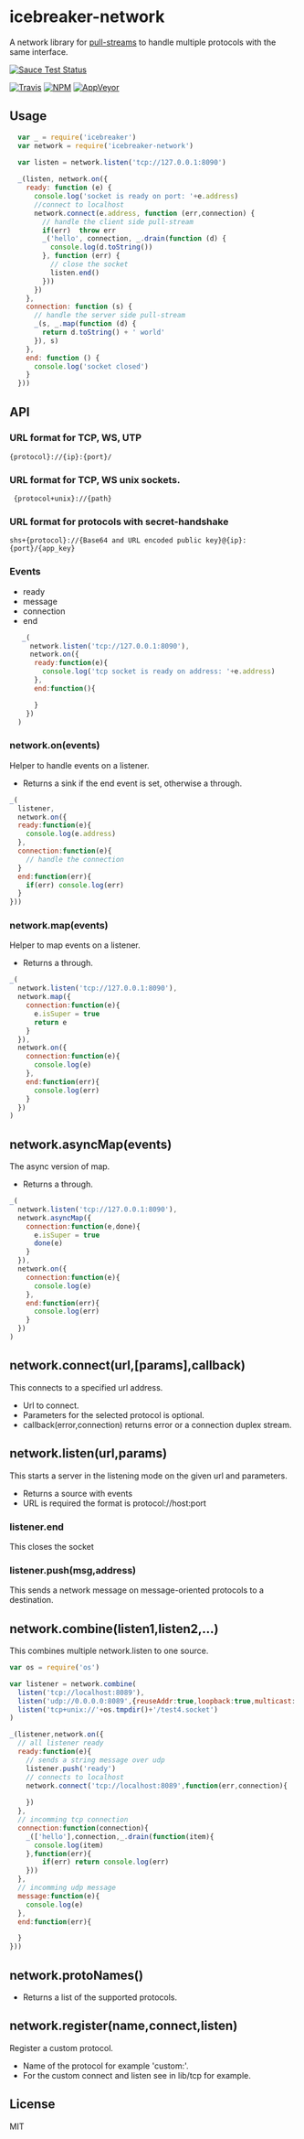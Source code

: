 # icebreaker-network
A network library for [pull-streams](https://github.com/dominictarr/pull-stream) to handle multiple protocols with the same interface.

[![Sauce Test Status](https://saucelabs.com/browser-matrix/alligator-io.svg)](https://saucelabs.com/u/alligator-io)

[![Travis](https://img.shields.io/travis/alligator-io/icebreaker-network.svg)](https://travis-ci.org/alligator-io/icebreaker-network)
[![NPM](https://img.shields.io/npm/dm/icebreaker-network.svg)](https://www.npmjs.com/package/icebreaker-network)
[![AppVeyor](https://img.shields.io/appveyor/ci/alligator-io/icebreaker-network.svg)](https://ci.appveyor.com/project/alligator-io/icebreaker-network)

## Usage
```javascript
  var _ = require('icebreaker')
  var network = require('icebreaker-network')
 
  var listen = network.listen('tcp://127.0.0.1:8090')

  _(listen, network.on({
    ready: function (e) {
      console.log('socket is ready on port: '+e.address)
      //connect to localhost
      network.connect(e.address, function (err,connection) {
        // handle the client side pull-stream
        if(err)  throw err
        _('hello', connection, _.drain(function (d) {
          console.log(d.toString())
        }, function (err) {
          // close the socket
          listen.end()
        }))
      })
    },
    connection: function (s) {
      // handle the server side pull-stream
      _(s, _.map(function (d) {
        return d.toString() + ' world'
      }), s)
    },
    end: function () {
      console.log('socket closed')
    }
  }))
  ```
## API

### URL format for TCP, WS, UTP
``` {protocol}://{ip}:{port}/ ```

### URL format for TCP, WS unix sockets.
``` {protocol+unix}://{path}```

### URL format for protocols with secret-handshake 
``` shs+{protocol}://{Base64 and URL encoded public key}@{ip}:{port}/{app_key} ```

### Events
* ready 
* message
* connection
* end
```javascript
   _(
     network.listen('tcp://127.0.0.1:8090'),
     network.on({
      ready:function(e){
        console.log('tcp socket is ready on address: '+e.address)  
      },
      end:function(){

      }
    })
  )
```

### network.on(events)
Helper to handle events on a listener.
* Returns a sink if the end event is set, otherwise a through.

```javascript
_(
  listener,
  network.on({
  ready:function(e){
    console.log(e.address)
  },
  connection:function(e){
    // handle the connection
  }
  end:function(err){ 
    if(err) console.log(err)
  }
}))
```
### network.map(events)
Helper to map events on a listener.
* Returns a through.

```javascript
_(
  network.listen('tcp://127.0.0.1:8090'),
  network.map({
    connection:function(e){
      e.isSuper = true
      return e
    }
  }),
  network.on({
    connection:function(e){
      console.log(e)
    },
    end:function(err){
      console.log(err)
    }
  })
)
```

## network.asyncMap(events)
The async version of map.
* Returns a through.

```javascript
_(
  network.listen('tcp://127.0.0.1:8090'),
  network.asyncMap({
    connection:function(e,done){
      e.isSuper = true
      done(e)
    }
  }),
  network.on({
    connection:function(e){
      console.log(e)
    },
    end:function(err){
      console.log(err)
    }
  })
)
```
## network.connect(url,[params],callback)
This connects to a specified url address.
* Url to connect.
* Parameters for the selected protocol is optional.
* callback(error,connection) returns error or a connection duplex stream.

## network.listen(url,params)
This starts a server in the listening mode on the given url and parameters.
* Returns a source with events
* URL is required the format is protocol://host:port

### listener.end
This closes the socket

### listener.push(msg,address)
This sends a network message on message-oriented protocols to a destination.

## network.combine(listen1,listen2,...)
This combines multiple network.listen to one source.
```javascript
var os = require('os')

var listener = network.combine(
  listen('tcp://localhost:8089'),
  listen('udp://0.0.0.0:8089',{reuseAddr:true,loopback:true,multicast:'239.5.5.5'}),
  listen('tcp+unix://'+os.tmpdir()+'/test4.socket')
)

_(listener,network.on({
  // all listener ready
  ready:function(e){
    // sends a string message over udp
    listener.push('ready')
    // connects to localhost
    network.connect('tcp://localhost:8089',function(err,connection){
    
    })
  },
  // incomming tcp connection
  connection:function(connection){
    _(['hello'],connection,_.drain(function(item){
      console.log(item)
    },function(err){
        if(err) return console.log(err)
    }))
  },
  // incomming udp message
  message:function(e){
    console.log(e)
  },
  end:function(err){

  }
}))

```

## network.protoNames()
* Returns a list of the supported protocols.

## network.register(name,connect,listen)
Register a custom protocol.
* Name of the protocol for example 'custom:'.
* For the custom connect and listen see in lib/tcp for example.

## License
MIT
